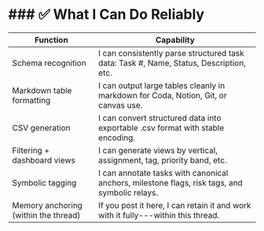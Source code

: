# ### ✅ What I Can Do Reliably

| Function | Capability |
|---|---|
| Schema recognition | I can consistently parse structured task data: Task \#, Name, Status, Description, etc. |
| Markdown table formatting | I can output large tables cleanly in markdown for Coda, Notion, Git, or canvas use. |
| CSV generation | I can convert structured data into exportable .csv format with stable encoding. |
| Filtering + dashboard views | I can generate views by vertical, assignment, tag, priority band, etc. |
| Symbolic tagging | I can annotate tasks with canonical anchors, milestone flags, risk tags, and symbolic relays. |
| Memory anchoring (within the thread) | If you post it here, I can retain it and work with it fully---within this thread. |
